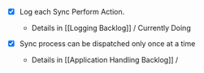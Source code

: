 - [x] Log each Sync Perform Action.
	- Details in [[Logging Backlog]] / Currently Doing

- [x] Sync process can be dispatched only once at a time
	- Details in [[Application Handling Backlog]] / 

